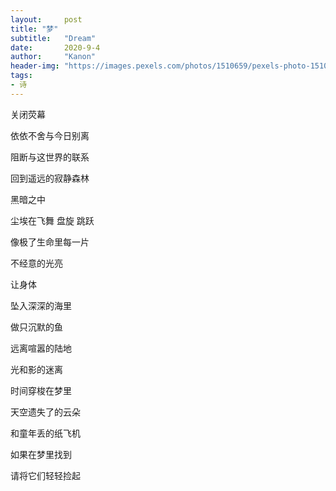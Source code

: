 ```yaml
---
layout:     post
title: "梦"
subtitle:   "Dream"
date:       2020-9-4
author:     "Kanon"
header-img: "https://images.pexels.com/photos/1510659/pexels-photo-1510659.jpeg?auto=compress&cs=tinysrgb&dpr=2&h=750&w=1260"
tags:
- 诗
---
```


关闭荧幕

依依不舍与今日别离

阻断与这世界的联系

回到遥远的寂静森林

黑暗之中

尘埃在飞舞 盘旋 跳跃

像极了生命里每一片

不经意的光亮

让身体

坠入深深的海里

做只沉默的鱼

远离喧嚣的陆地

光和影的迷离

时间穿梭在梦里

天空遗失了的云朵

和童年丢的纸飞机

如果在梦里找到

请将它们轻轻捡起

<br><br><br><br>
